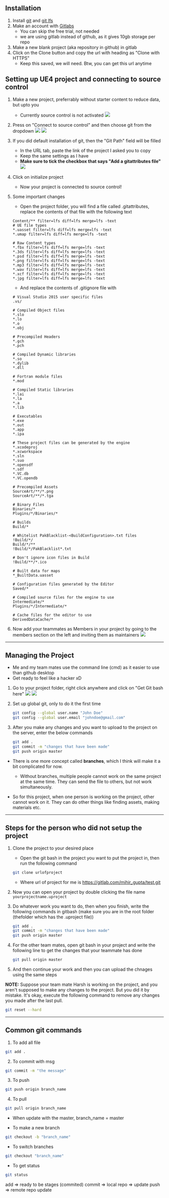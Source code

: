 ## Installation

1. Install [git](https://git-scm.com/downloads) and [git lfs](https://git-lfs.github.com/)
2. Make an account with [Gitlabs](about.gitlab.com)
    - You can skip the free trial, not needed 
    - we are using gitlab instead of github, as it gives 10gb storage per repo
3. Make a new blank project (aka repository in github) in gitlab
4. Click on the Clone button and copy the url with heading as "Clone with HTTPS"
    - Keep this saved, we will need. Btw, you can get this url anytime

## Setting up UE4 project and connecting to source control

1. Make a new project, preferrably without starter content to reduce data, but upto you
    -  Currently source control is not activated
    ![](./no-sc.png)

2. Press on "Connect to source control" and then choose git from the dropdown
![](./2.png)
![](./3.png)

3. If you did default installation of git, then the "Git Path" field will be filled
    - In the URL tab, paste the link of the project I asked you to copy
    - Keep the same settings as I have
    - **Make sure to tick the checkbox that says "Add a gitattributes file"**
    ![](./4.png)

4. Click on initialize project
    - Now your project is connected to source control!

5. Some important changes 
    - Open the project folder, you will find a file called .gitattributes, replace the contents of that file with the following text
    ```.gitattributes
    Content/** filter=lfs diff=lfs merge=lfs -text
    # UE file types
    *.uasset filter=lfs diff=lfs merge=lfs -text
    *.umap filter=lfs diff=lfs merge=lfs -text

    # Raw Content types
    *.fbx filter=lfs diff=lfs merge=lfs -text
    *.3ds filter=lfs diff=lfs merge=lfs -text
    *.psd filter=lfs diff=lfs merge=lfs -text
    *.png filter=lfs diff=lfs merge=lfs -text
    *.mp3 filter=lfs diff=lfs merge=lfs -text
    *.wav filter=lfs diff=lfs merge=lfs -text
    *.xcf filter=lfs diff=lfs merge=lfs -text
    *.jpg filter=lfs diff=lfs merge=lfs -text
    ```

    - And replace the contents of .gitignore file with
    ```.gitignore
    # Visual Studio 2015 user specific files
    .vs/

    # Compiled Object files
    *.slo
    *.lo
    *.o
    *.obj

    # Precompiled Headers
    *.gch
    *.pch

    # Compiled Dynamic libraries
    *.so
    *.dylib
    *.dll

    # Fortran module files
    *.mod

    # Compiled Static libraries
    *.lai
    *.la
    *.a
    *.lib

    # Executables
    *.exe
    *.out
    *.app
    *.ipa

    # These project files can be generated by the engine
    *.xcodeproj
    *.xcworkspace
    *.sln
    *.suo
    *.opensdf
    *.sdf
    *.VC.db
    *.VC.opendb

    # Precompiled Assets
    SourceArt/**/*.png
    SourceArt/**/*.tga

    # Binary Files
    Binaries/*
    Plugins/*/Binaries/*

    # Builds
    Build/*

    # Whitelist PakBlacklist-<BuildConfiguration>.txt files
    !Build/*/
    Build/*/**
    !Build/*/PakBlacklist*.txt

    # Don't ignore icon files in Build
    !Build/**/*.ico

    # Built data for maps
    *_BuiltData.uasset

    # Configuration files generated by the Editor
    Saved/*

    # Compiled source files for the engine to use
    Intermediate/*
    Plugins/*/Intermediate/*

    # Cache files for the editor to use
    DerivedDataCache/*
    ```

6. Now add your teammates as Members in your project by going to the members section on the left and inviting them as maintainers
    ![](./7.png)

<hr/>

## Managing the Project

- Me and my team mates use the command line (cmd) as it easier to use than github desktop
- Get ready to feel like a hacker xD

1. Go to your project folder, right click anywhere and click on "Get Git bash here"
    ![](./5.png)
    ![](./6.png)

2. Set up global git, only to do it the first time
    ```bash
    git config --global user.name "John Doe"
    git config --global user.email "johndoe@gmail.com"
    ```

3. After you make any changes and you want to upload to the project on the server, enter the below commands

    ```bash
    git add .
    git commit -m "changes that have been made"
    git push origin master
    ```

- There is one more concept called **branches**, which I think will make it a bit complicated for now.
    - Without branches, multiple people cannot work on the same project at the same time. They can send the file to others, but not work simultaneously.

- So for this project, when one person is working on the project, other cannot work on it. They can do other things like finding assets, making materials etc.

<hr/>

## Steps for the person who did not setup the project

1. Clone the project to your desired place
    - Open the git bash in the project you want to put the project in, then run the following command
    ```bash
    git clone urlofproject
    ```
    - Where url of project for me is https://gitlab.com/mihir_gupta/test.git

2. Now you can open your project by double clicking the file name `yourprojectname.uproject`

3. Do whatever work you want to do, then when you finish, write the following commands in gitbash (make sure you are in the root folder (thefolder which has  the .uproject file))
    ```bash
    git add .
    git commit -m "changes that have been made"
    git push origin master
    ```

4. For the other team mates, open git bash in your project and write the following line to get the changes that your teammate has done
    ```bash
    git pull origin master
    ```
5. And then continue your work and then you can upload the chnages using the same steps

**NOTE:** Suppose your team mate Harsh is working on the project, and you aren't supposed to make any changes to the project. But you did it by mistake. It's okay, execute the following command to remove any changes you made after the last pull.
```bash
git reset --hard
```

<hr/>

## Common git commands

1. To add all file
```bash
git add .
```

2. To commit with msg
```bash
git commit -m "the message"
```

3. To push
```bash
git push origin branch_name
```

4. To pull
```bash
git pull origin branch_name
```

- When update with the master, branch_name = master

- To make a new branch
```bash
git checkout -b "branch_name"
```

- To switch branches
```bash
git checkout "branch_name"
```

- To get status 
```bash
git status
```

add => ready to be stages (commited)
commit => local repo => update
push => remote repo update
